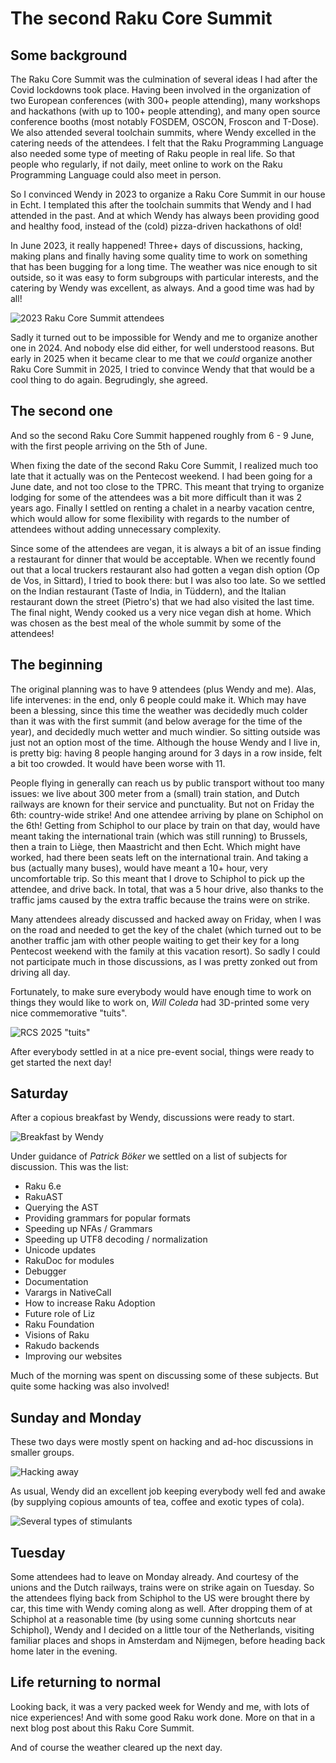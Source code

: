 # The second Raku Core Summit

## Some background

The Raku Core Summit was the culmination of several ideas I had after the Covid lockdowns took place.  Having been involved in the organization of two European conferences (with 300+ people attending), many workshops and hackathons (with up to 100+ people attending), and many open source conference booths (most notably FOSDEM, OSCON, Froscon and T-Dose).  We also attended several toolchain summits, where Wendy excelled in the catering needs of the attendees.  I felt that the Raku Programming Language also needed some type of meeting of Raku people in real life.  So that people who regularly, if not daily, meet online to work on the Raku Programming Language could also meet in person.

So I convinced Wendy in 2023 to organize a Raku Core Summit in our house in Echt.  I templated this after the toolchain summits that Wendy and I had attended in the past.  And at which Wendy has always been providing good and healthy food, instead of the (cold) pizza-driven hackathons of old!

In June 2023, it really happened!  Three+ days of discussions, hacking, making plans and finally having some quality time to work on something that has been bugging for a long time.  The weather was nice enough to sit outside, so it was easy to form subgroups with particular interests, and the catering by Wendy was excellent, as always.  And a good time was had by all!

![2023 Raku Core Summit attendees](https://dev-to-uploads.s3.amazonaws.com/uploads/articles/f6ywcfe3h0qu7kb5zsow.JPEG)

Sadly it turned out to be impossible for Wendy and me to organize another one in 2024.  And nobody else did either, for well understood reasons.  But early in 2025 when it became clear to me that we *could* organize another Raku Core Summit in 2025, I tried to convince Wendy that that would be a cool thing to do again.  Begrudingly, she agreed.

## The second one
And so the second Raku Core Summit happened roughly from 6 - 9 June, with the first people arriving on the 5th of June.

When fixing the date of the second Raku Core Summit, I realized much too late that it actually was on the Pentecost weekend.  I had been going for a June date, and not too close to the TPRC.  This meant that trying to organize lodging for some of the attendees was a bit more difficult than it was 2 years ago.  Finally I settled on renting a chalet in a nearby vacation centre, which would allow for some flexibility with regards to the number of attendees without adding unnecessary complexity.

Since some of the attendees are vegan, it is always a bit of an issue finding a restaurant for dinner that would be acceptable.  When we recently found out that a local truckers restaurant also had gotten a vegan dish option (Op de Vos, in Sittard), I tried to book there: but I was also too late.  So we settled on the Indian restaurant (Taste of India, in Tüddern), and the Italian restaurant down the street (Pietro's) that we had also visited the last time.  The final night, Wendy cooked us a very nice vegan dish at home.  Which was chosen as the best meal of the whole summit by some of the attendees!

## The beginning
The original planning was to have 9 attendees (plus Wendy and me).  Alas, life intervenes: in the end, only 6 people could make it.  Which may have been a blessing, since this time the weather was decidedly much colder than it was with the first summit (and below average for the time of the year), and decidedly much wetter and much windier.  So sitting outside was just not an option most of the time.  Although the house Wendy and I live in, is pretty big: having 8 people hanging around for 3 days in a row inside, felt a bit too crowded.  It would have been worse with 11.

People flying in generally can reach us by public transport without too many issues: we live about 300 meter from a (small) train station, and Dutch railways are known for their service and punctuality.  But not on Friday the 6th: country-wide strike!  And one attendee arriving by plane on Schiphol on the 6th!  Getting from Schiphol to our place by train on that day, would have meant taking the international train (which was still running) to Brussels, then a train to Liège, then Maastricht and then Echt.  Which might have worked, had there been seats left on the international train.  And taking a bus (actually many buses), would have meant a 10+ hour, very uncomfortable trip.  So this meant that I drove to Schiphol to pick up the attendee, and drive back.  In total, that was a 5 hour drive, also thanks to the traffic jams caused by the extra traffic because the trains were on strike.

Many attendees already discussed and hacked away on Friday, when I was on the road and needed to get the key of the chalet (which turned out to be another traffic jam with other people waiting to get their key for a long Pentecost weekend with the family at this vacation resort).  So sadly I could not participate much in those discussions, as I was pretty zonked out from driving all day.

Fortunately, to make sure everybody would have enough time to work on things they would like to work on, *Will Coleda* had 3D-printed some very nice commemorative "tuits".

![RCS 2025 "tuits"](https://dev-to-uploads.s3.amazonaws.com/uploads/articles/6rtsk43bwfq7fnzsjzmb.JPG)

After everybody settled in at a nice pre-event social, things were ready to get started the next day!

## Saturday
After a copious breakfast by Wendy, discussions were ready to start.

![Breakfast by Wendy](https://dev-to-uploads.s3.amazonaws.com/uploads/articles/8brl76ha750wbi3r91nk.png)

Under guidance of *Patrick Böker* we settled on a list of subjects for discussion.  This was the list:

- Raku 6.e
- RakuAST
- Querying the AST
- Providing grammars for popular formats
- Speeding up NFAs / Grammars
- Speeding up UTF8 decoding / normalization
- Unicode updates
- RakuDoc for modules
- Debugger
- Documentation
- Varargs in NativeCall
- How to increase Raku Adoption
- Future role of Liz
- Raku Foundation
- Visions of Raku
- Rakudo backends
- Improving our websites

Much of the morning was spent on discussing some of these subjects.  But quite some hacking was also involved!

## Sunday and Monday
These two days were mostly spent on hacking and ad-hoc discussions in smaller groups.

![Hacking away](https://dev-to-uploads.s3.amazonaws.com/uploads/articles/yvld7ghnudf88el35qe5.png)

As usual, Wendy did an excellent job keeping everybody well fed and awake (by supplying copious amounts of tea, coffee and exotic types of cola).

![Several types of stimulants](https://dev-to-uploads.s3.amazonaws.com/uploads/articles/fqt5ubl4wlgesm7kllki.png)

## Tuesday
Some attendees had to leave on Monday already.  And courtesy of the unions and the Dutch railways, trains were on strike again on Tuesday.  So the attendees flying back from Schiphol to the US were brought there by car, this time with Wendy coming along as well.  After dropping them of at Schiphol at a reasonable time (by using some cunning shortcuts near Schiphol), Wendy and I decided on a little tour of the Netherlands, visiting familiar places and shops in Amsterdam and Nijmegen, before heading back home later in the evening.

## Life returning to normal
Looking back, it was a very packed week for Wendy and me, with lots of nice experiences!  And with some good Raku work done.  More on that in a next blog post about this Raku Core Summit.

And of course the weather cleared up the next day.
